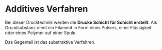# Additives Verfahren

Bei dieser Drucktechnik werden die **Drucke Schicht für Schicht erstellt**. Als Grundsubstanz dient ein Filament in Form eines Pulvers, einer Flüssigkeit oder eines Polymer auf einer Spule.

Das Gegenteil ist das substraktive Verfahren.
